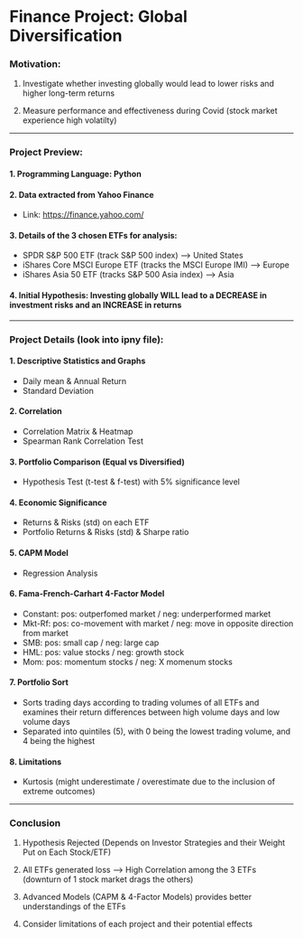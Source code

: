 # Finance Project: Global Diversification 

### Motivation: 

1. Investigate whether investing globally would lead to lower risks and higher long-term returns

2. Measure performance and effectiveness during Covid (stock market experience high volatilty)

---------

### Project Preview: 

#### 1. Programming Language: Python 

#### 2. Data extracted from Yahoo Finance 
- Link: https://finance.yahoo.com/

#### 3. Details of the 3 chosen ETFs for analysis: 
- SPDR S&P 500 ETF (track S&P 500 index) --> United States
- iShares Core MSCI Europe ETF (tracks the MSCI Europe IMI) --> Europe
- iShares Asia 50 ETF (tracks S&P 500 Asia index) --> Asia

#### 4. Initial Hypothesis: Investing globally WILL lead to a DECREASE in investment risks and an INCREASE in returns

---------

### Project Details (look into ipny file): 

#### 1. Descriptive Statistics and Graphs
- Daily mean & Annual Return
- Standard Deviation

#### 2. Correlation
- Correlation Matrix & Heatmap
- Spearman Rank Correlation Test

#### 3. Portfolio Comparison (Equal vs Diversified) 
- Hypothesis Test (t-test & f-test) with 5% significance level

#### 4. Economic Significance 
- Returns & Risks (std) on each ETF
- Portfolio Returns & Risks (std) & Sharpe ratio

#### 5. CAPM Model
- Regression Analysis 

#### 6. Fama-French-Carhart 4-Factor Model 
- Constant: pos: outperfomed market / neg: underperformed market
- Mkt-Rf: pos: co-movement with market / neg: move in opposite direction from market
- SMB: pos: small cap / neg: large cap 
- HML: pos: value stocks / neg: growth stock 
- Mom: pos: momentum stocks / neg: X momenum stocks

#### 7. Portfolio Sort 
- Sorts trading days according to trading volumes of all ETFs and examines their return differences between high volume days and low volume days
- Separated into quintiles (5), with 0 being the lowest trading volume, and 4 being the highest

#### 8. Limitations
- Kurtosis (might underestimate / overestimate due to the inclusion of extreme outcomes)

---------

### Conclusion

1. Hypothesis Rejected (Depends on Investor Strategies and their Weight Put on Each Stock/ETF)

2. All ETFs generated loss --> High Correlation among the 3 ETFs (downturn of 1 stock market drags the others)

3. Advanced Models (CAPM & 4-Factor Models) provides better understandings of the ETFs

4. Consider limitations of each project and their potential effects

